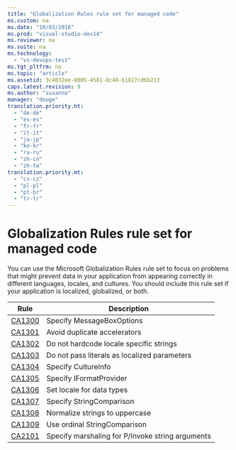 ```yaml
---
title: "Globalization Rules rule set for managed code"
ms.custom: na
ms.date: "10/03/2016"
ms.prod: "visual-studio-dev14"
ms.reviewer: na
ms.suite: na
ms.technology: 
  - "vs-devops-test"
ms.tgt_pltfrm: na
ms.topic: "article"
ms.assetid: 3c4032ee-0805-4581-8c48-b1827cd6b213
caps.latest.revision: 9
ms.author: "susanno"
manager: "douge"
translation.priority.ht: 
  - "de-de"
  - "es-es"
  - "fr-fr"
  - "it-it"
  - "ja-jp"
  - "ko-kr"
  - "ru-ru"
  - "zh-cn"
  - "zh-tw"
translation.priority.mt: 
  - "cs-cz"
  - "pl-pl"
  - "pt-br"
  - "tr-tr"
---
```

# Globalization Rules rule set for managed code
You can use the Microsoft Globalization Rules rule set to focus on problems that might prevent data in your application from appearing correctly in different languages, locales, and cultures. You should include this rule set if your application is localized, globalized, or both.  
  
|Rule|Description|  
|----------|-----------------|  
|[CA1300](../codequality/ca1300--specify-messageboxoptions.md)|Specify MessageBoxOptions|  
|[CA1301](../codequality/ca1301--avoid-duplicate-accelerators.md)|Avoid duplicate accelerators|  
|[CA1302](../codequality/ca1302--do-not-hardcode-locale-specific-strings.md)|Do not hardcode locale specific strings|  
|[CA1303](../codequality/ca1303--do-not-pass-literals-as-localized-parameters.md)|Do not pass literals as localized parameters|  
|[CA1304](../codequality/ca1304--specify-cultureinfo.md)|Specify CultureInfo|  
|[CA1305](../codequality/ca1305--specify-iformatprovider.md)|Specify IFormatProvider|  
|[CA1306](../codequality/ca1306--set-locale-for-data-types.md)|Set locale for data types|  
|[CA1307](../codequality/ca1307--specify-stringcomparison.md)|Specify StringComparison|  
|[CA1308](../codequality/ca1308--normalize-strings-to-uppercase.md)|Normalize strings to uppercase|  
|[CA1309](../codequality/ca1309--use-ordinal-stringcomparison.md)|Use ordinal StringComparison|  
|[CA2101](../codequality/ca2101--specify-marshaling-for-p-invoke-string-arguments.md)|Specify marshaling for P/Invoke string arguments|